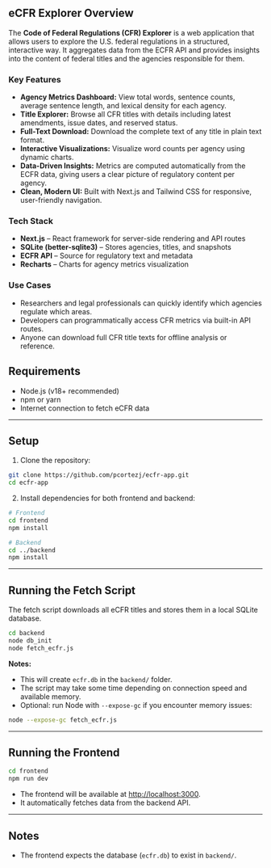 ## eCFR Explorer Overview

The **Code of Federal Regulations (CFR) Explorer** is a web application that allows users to explore the U.S. federal regulations in a structured, interactive way. It aggregates data from the ECFR API and provides insights into the content of federal titles and the agencies responsible for them.  

### Key Features

- **Agency Metrics Dashboard:** View total words, sentence counts, average sentence length, and lexical density for each agency.  
- **Title Explorer:** Browse all CFR titles with details including latest amendments, issue dates, and reserved status.  
- **Full-Text Download:** Download the complete text of any title in plain text format.  
- **Interactive Visualizations:** Visualize word counts per agency using dynamic charts.  
- **Data-Driven Insights:** Metrics are computed automatically from the ECFR data, giving users a clear picture of regulatory content per agency.  
- **Clean, Modern UI:** Built with Next.js and Tailwind CSS for responsive, user-friendly navigation.  

### Tech Stack

- **Next.js** – React framework for server-side rendering and API routes  
- **SQLite (better-sqlite3)** – Stores agencies, titles, and snapshots  
- **ECFR API** – Source for regulatory text and metadata  
- **Recharts** – Charts for agency metrics visualization  

### Use Cases

- Researchers and legal professionals can quickly identify which agencies regulate which areas.  
- Developers can programmatically access CFR metrics via built-in API routes.  
- Anyone can download full CFR title texts for offline analysis or reference.  


## Requirements

- Node.js (v18+ recommended)  
- npm or yarn  
- Internet connection to fetch eCFR data  

---

## Setup

1. Clone the repository:

```bash
git clone https://github.com/pcortezj/ecfr-app.git
cd ecfr-app
```

2. Install dependencies for both frontend and backend:

```bash
# Frontend
cd frontend
npm install

# Backend
cd ../backend
npm install
```

---

## Running the Fetch Script

The fetch script downloads all eCFR titles and stores them in a local SQLite database.

```bash
cd backend
node db_init
node fetch_ecfr.js
```

**Notes:**

- This will create `ecfr.db` in the `backend/` folder.  
- The script may take some time depending on connection speed and available memory.  
- Optional: run Node with `--expose-gc` if you encounter memory issues:

```bash
node --expose-gc fetch_ecfr.js
```

---

## Running the Frontend

```bash
cd frontend
npm run dev
```

- The frontend will be available at [http://localhost:3000](http://localhost:3000).  
- It automatically fetches data from the backend API.  

---

## Notes

- The frontend expects the database (`ecfr.db`) to exist in `backend/`.  
